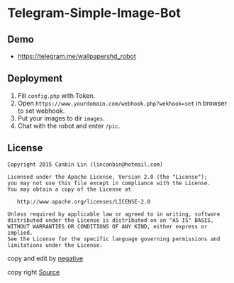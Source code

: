 # Telegram-Simple-Image-Bot


Demo
------------
* https://telegram.me/wallpapershd_robot


Deployment
------------
1. Fill `config.php` with Token.
2. Open `https://www.yourdomain.com/webhook.php?wekhook=set` in browser to set webhook.
3. Put your images to dir `images`.
4. Chat with the robot and enter `/pic`.


License
------------
```
Copyright 2015 Canbin Lin (lincanbin@hotmail.com)

Licensed under the Apache License, Version 2.0 (the "License");
you may not use this file except in compliance with the License.
You may obtain a copy of the License at

   http://www.apache.org/licenses/LICENSE-2.0

Unless required by applicable law or agreed to in writing, software
distributed under the License is distributed on an "AS IS" BASIS,
WITHOUT WARRANTIES OR CONDITIONS OF ANY KIND, either express or implied.
See the License for the specific language governing permissions and
limitations under the License.
```

copy and edit by [negative](https://telegram.me/negative_officiall)

copy right [Source](https://github.com/lincanbin/Telegram-Simple-Image-Bot)

